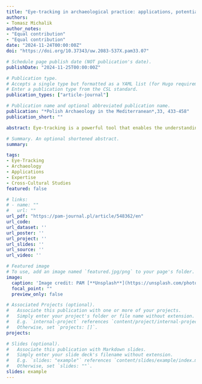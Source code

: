 ```yaml
---
title: "Eye-tracking in archaeological practice: applications, potential, and challenges"
authors:
- Tomasz Michalik
author_notes:
- "Equal contribution"
- "Equal contribution"
date: "2024-11-24T00:00:00Z"
doi: "https://doi.org/10.37343/uw.2083-537X.pam33.07"

# Schedule page publish date (NOT publication's date).
publishDate: "2024-11-25T00:00:00Z"

# Publication type.
# Accepts a single type but formatted as a YAML list (for Hugo requirements).
# Enter a publication type from the CSL standard.
publication_types: ["article-journal"]

# Publication name and optional abbreviated publication name.
publication: "*Polish Archaeology in the Mediterranean*,33, 433-458"
publication_short: ""

abstract: Eye-tracking is a powerful tool that enables the understanding of visual attention through analysis of gaze patterns. Although sight is one of the senses crucial for learning about the past, the eye-tracking technology is still rarely used in archaeology. This paper discusses current applications, potential, and challenges of eye-tracking in archaeological practice in order to foster a broader use of this method. In particular, the article investigates the influence of subjective, technical, and methodological factors on the feasibility of eye-tracking research in archaeology based on experience gained during the project “Psychological Aspects of Creating and Acquiring Knowledge about the Past”. Observations and analyses conducted as part of this project have shown that while technical limitations pose minimal obstacles to research, methodological issues may present a more significant challenge. The discussion of various aspects of eye-tracking in archaeology is intended to aid archaeologists considering the integration of this technology into their research.

# Summary. An optional shortened abstract.
summary:

tags:
- Eye-Tracking
- Archaeology
- Applications
- Expertise
- Cross-Cultural Studies
featured: false

# links:
# - name: ""
#   url: ""
url_pdf: "https://pam-journal.pl/article/548362/en"
url_code: 
url_dataset: ''
url_poster: ''
url_project: ''
url_slides: ''
url_source: ''
url_video: ''

# Featured image
# To use, add an image named `featured.jpg/png` to your page's folder. 
image:
  caption: 'Image credit: PAM [**Unsplash**](https://unsplash.com/photos/jdD8gXaTZsc)'
  focal_point: ""
  preview_only: false

# Associated Projects (optional).
#   Associate this publication with one or more of your projects.
#   Simply enter your project's folder or file name without extension.
#   E.g. `internal-project` references `content/project/internal-project/index.md`.
#   Otherwise, set `projects: []`.
projects:

# Slides (optional).
#   Associate this publication with Markdown slides.
#   Simply enter your slide deck's filename without extension.
#   E.g. `slides: "example"` references `content/slides/example/index.md`.
#   Otherwise, set `slides: ""`.
slides: example
---
```

